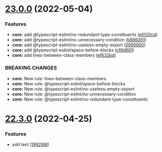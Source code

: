 # [23.0.0](https://github.com/RimacTechnology/eslint-config-rimac/compare/v22.3.0...v23.0.0) (2022-05-04)


### Features

* **core:** add @typescript-eslint/no-redundant-type-constituents ([e0f20cd](https://github.com/RimacTechnology/eslint-config-rimac/commit/e0f20cd529c7d7b004e5de832987ea514b552647))
* **core:** add @typescript-eslint/no-unnecessary-condition ([b886261](https://github.com/RimacTechnology/eslint-config-rimac/commit/b886261f87552c8d8cb1bc15e60fbb63098d0389))
* **core:** add @typescript-eslint/no-useless-empty-export ([0995950](https://github.com/RimacTechnology/eslint-config-rimac/commit/09959502f6e44c4f7499a12d456b74cc91c4df54))
* **core:** add @typescript-eslint/space-before-blocks ([cf6d661](https://github.com/RimacTechnology/eslint-config-rimac/commit/cf6d66174e6a5be8d178aed35a5b97f7512a5bd5))
* **core:** add lines-between-class-members ([ef632bd](https://github.com/RimacTechnology/eslint-config-rimac/commit/ef632bdd7bdd4729d1b3218ae0f526ea52d45256))


### BREAKING CHANGES

* **core:** New rule: lines-between-class-members
* **core:** New rule: @typescript-eslint/space-before-blocks
* **core:** New rule: @typescript-eslint/no-useless-empty-export
* **core:** New rule: @typescript-eslint/no-unnecessary-condition
* **core:** New rule: @typescript-eslint/no-redundant-type-constituents

# [22.3.0](https://github.com/RimacTechnology/eslint-config-rimac/compare/v22.2.3...v22.3.0) (2022-04-25)


### Features

* add test ([1992f48](https://github.com/RimacTechnology/eslint-config-rimac/commit/1992f48ee455019528da25a7c3f8a5adecaeb8d1))
